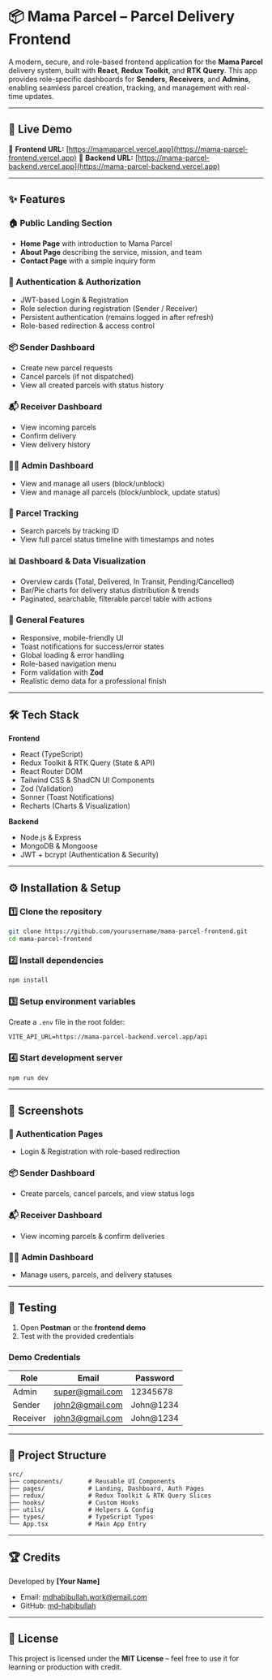 # 📦 Mama Parcel – Parcel Delivery Frontend

A modern, secure, and role-based frontend application for the **Mama Parcel** delivery system, built with **React**, **Redux Toolkit**, and **RTK Query**.
This app provides role-specific dashboards for **Senders**, **Receivers**, and **Admins**, enabling seamless parcel creation, tracking, and management with real-time updates.

---

## 🚀 Live Demo
🔗 **Frontend URL:** [https://mamaparcel.vercel.app](https://mama-parcel-frontend.vercel.app)
🔗 **Backend URL:** [https://mama-parcel-backend.vercel.app](https://mama-parcel-backend.vercel.app)

---

## ✨ Features

### 🏠 Public Landing Section
- **Home Page** with introduction to Mama Parcel
- **About Page** describing the service, mission, and team
- **Contact Page** with a simple inquiry form

### 🔐 Authentication & Authorization
- JWT-based Login & Registration
- Role selection during registration (Sender / Receiver)
- Persistent authentication (remains logged in after refresh)
- Role-based redirection & access control

### 📦 Sender Dashboard
- Create new parcel requests
- Cancel parcels (if not dispatched)
- View all created parcels with status history

### 📬 Receiver Dashboard
- View incoming parcels
- Confirm delivery
- View delivery history

### 👨‍💼 Admin Dashboard
- View and manage all users (block/unblock)
- View and manage all parcels (block/unblock, update status)

### 🔎 Parcel Tracking
- Search parcels by tracking ID
- View full parcel status timeline with timestamps and notes

### 📊 Dashboard & Data Visualization
- Overview cards (Total, Delivered, In Transit, Pending/Cancelled)
- Bar/Pie charts for delivery status distribution & trends
- Paginated, searchable, filterable parcel table with actions

### 🎨 General Features
- Responsive, mobile-friendly UI
- Toast notifications for success/error states
- Global loading & error handling
- Role-based navigation menu
- Form validation with **Zod**
- Realistic demo data for a professional finish

---

## 🛠 Tech Stack

**Frontend**
- React (TypeScript)
- Redux Toolkit & RTK Query (State & API)
- React Router DOM
- Tailwind CSS & ShadCN UI Components
- Zod (Validation)
- Sonner (Toast Notifications)
- Recharts (Charts & Visualization)

**Backend**
- Node.js & Express
- MongoDB & Mongoose
- JWT + bcrypt (Authentication & Security)

---

## ⚙️ Installation & Setup

### 1️⃣ Clone the repository
```bash
git clone https://github.com/yourusername/mama-parcel-frontend.git
cd mama-parcel-frontend
```

### 2️⃣ Install dependencies
```bash
npm install
```

### 3️⃣ Setup environment variables
Create a `.env` file in the root folder:
```env
VITE_API_URL=https://mama-parcel-backend.vercel.app/api
```

### 4️⃣ Start development server
```bash
npm run dev
```

---

## 📸 Screenshots

### 🔐 Authentication Pages
- Login & Registration with role-based redirection

### 📦 Sender Dashboard
- Create parcels, cancel parcels, and view status logs

### 📬 Receiver Dashboard
- View incoming parcels & confirm deliveries

### 👨‍💼 Admin Dashboard
- Manage users, parcels, and delivery statuses

---

## 🧪 Testing

1. Open **Postman** or the **frontend demo**
2. Test with the provided credentials

### Demo Credentials

| Role       | Email                   | Password      |
|------------|-------------------------|---------------|
| Admin      | super@gmail.com         | 12345678      |
| Sender     | john2@gmail.com         | John@1234     |
| Receiver   | john3@gmail.com         | John@1234     |

---

## 📂 Project Structure

```
src/
├── components/       # Reusable UI Components
├── pages/            # Landing, Dashboard, Auth Pages
├── redux/            # Redux Toolkit & RTK Query Slices
├── hooks/            # Custom Hooks
├── utils/            # Helpers & Config
├── types/            # TypeScript Types
└── App.tsx           # Main App Entry
```

---

## 🏆 Credits

Developed by **[Your Name]**
- Email: mdhabibullah.work@email.com
- GitHub: [md-habibullah](https://github.com/md-habibullah)

---

## 📜 License

This project is licensed under the **MIT License** – feel free to use it for learning or production with credit.
